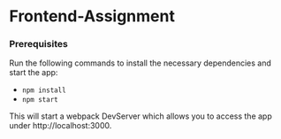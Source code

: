 # Frontend-Assignment

### Prerequisites
Run the following commands to install the necessary dependencies and start the app:
- `npm install`
- `npm start`

This will start a webpack DevServer which allows you to access the app under http://localhost:3000.
